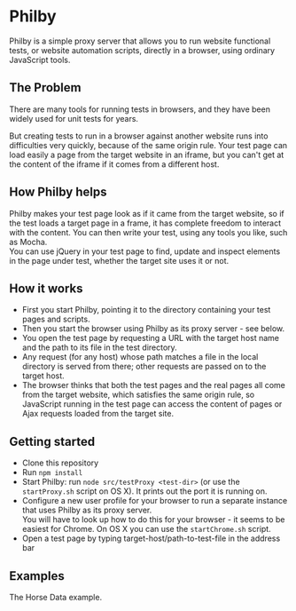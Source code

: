 Philby
======

Philby is a simple proxy server that allows you to run website functional tests, or website automation scripts, directly in a browser, using ordinary JavaScript tools.

The Problem
-----------

There are many tools for running tests in browsers, and they have been widely used for unit tests for years.

But creating tests to run in a browser against another website runs into difficulties very quickly, because of the same origin rule.
Your test page can load easily a page from the target website in an iframe, but you can't get at the content of the iframe if it comes from a different host.

How Philby helps
----------------

Philby makes your test page look as if it came from the target website, so if the test loads a target page in a frame, it has complete freedom to interact with the content.
You can then write your test, using any tools you like, such as Mocha.  
You can use jQuery in your test page to find, update and inspect elements in the page under test, whether the target site uses it or not.

How it works
------------

- First you start Philby, pointing it to the directory containing your test pages and scripts.  
- Then you start the browser using Philby as its proxy server - see below.
- You open the test page by requesting a URL with the target host name and the path to its file in the test directory.
- Any request (for any host) whose path matches a file in the local directory is served from there; other requests are passed on to the target host.
- The browser thinks that both the test pages and the real pages all come from the target website, which
 satisfies the same origin rule, so JavaScript running in the test page can access the content of pages or Ajax requests loaded from the target site.

Getting started
---------------

- Clone this repository
- Run `npm install`
- Start Philby: run `node src/testProxy <test-dir>`  (or use the `startProxy.sh` script on OS X).  It prints out the port it is running on.
- Configure a new user profile for your browser to run a separate instance that uses Philby as its proxy server.  
   You will have to look up how to do this for your browser - it seems to be easiest for Chrome.  On OS X you can use the `startChrome.sh` script.
- Open a test page by typing  target-host/path-to-test-file in the address bar
   
Examples
--------

The Horse Data example.